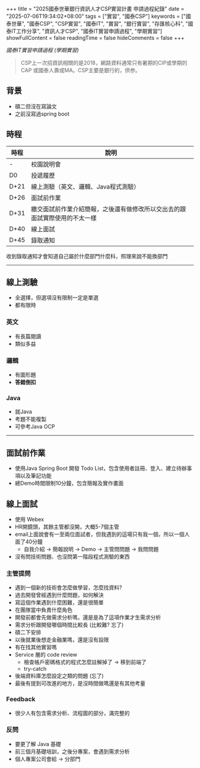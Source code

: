 +++
title = "2025國泰世華銀行資訊人才CSP實習計畫 申請過程紀錄"
date = "2025-07-06T19:34:02+08:00"
tags = ["實習", "國泰CSP"]
keywords = ["國泰世華", "國泰CSP", "CSP實習", "國泰IT", "實習", "銀行實習", "存匯核心科", "國泰IT工作分享", "資訊人才CSP", "國泰IT實習申請過程", "學期實習"]
showFullContent = false
readingTime = false
hideComments = false
+++

*國泰IT實習申請過程 (學期實習)*

> CSP上一次招資訊相關的是2018，網路資料通常只有暑期的CIP或學期的CAP 或國泰人壽或MA。CSP主要是銀行的，供参。

<!--more-->

## 背景

- 碩二但沒在寫論文
- 之前沒寫過spring boot

## 時程

| 時程 | 說明 | 
|---|---|
| - | 校園說明會 | 
| D0| 投遞履歷 | 
| D+21 | 線上測驗（英文、邏輯、Java程式測驗） | 
| D+26 | 面試前作業 | 
| D+31 | 繳交面試前作業介紹簡報，之後還有做修改所以交出去的跟面試實際使用的不太一樣 | 
| D+40 | 線上面試 | 
| D+45| 錄取通知 | 

收到錄取通知才會知道自己屬於什麼部門什麼科，照理來說不能換部門

---
## 線上測驗
- 全選擇，但選項沒有限制一定是單選
- 都有限時

### 英文
- 有長篇閱讀
- 類似多益

### 邏輯
- 有圖形題
- **答錯倒扣**

### Java
- 就Java
- 考題不能複製
- 可參考Java OCP


---

## 面試前作業

- 使用Java Spring Boot 開發 Todo List，包含使用者註冊、登入、建立待辦事項以及筆記功能
- 總Demo時間限制10分鐘，包含簡報及實作畫面

## 線上面試

- 使用 Webex
- HR開鏡頭，其餘主管都沒開，大概5-7個主管
- email上面說會有一至兩位面試者，但我遇到的這場只有我一個，所以一個人面了40分鐘
   - 自我介紹 → 簡報說明 → Demo → 主管問問題 → 我問問題
- 沒有問技術問題、也沒問第一階段程式測驗的東西

### 主管提問

- 遇到一個新的技術會怎麼做學習，怎麼找資料?
- 過去開發曾經遇到什麼問題，如何解決
- 寫這個作業遇到什麼困難，還是很簡單
- 在團隊當中負責什麼角色
- 開發前都會先做需求分析嗎，還是是為了這項作業才生需求分析
- 需求分析跟開發哪個時間比較長 (比較難? 忘了)
- 碩二下安排
- 以後就業後想走金融業嗎，還是沒有設限
- 有在找其他實習嗎
- Service 層的 code review
   - 檢查帳戶密碼格式的程式怎麼註解掉了 → 移到前端了
   - try-catch
- 後端資料庫怎麼設定之類的問題 (忘了)
- 最後有提到可改進的地方，是沒時間做嗎還是有其他考量

### Feedback

- 很少人有包含需求分析、流程圖的部分，滿完整的

### 反問

- 要更了解 Java 基礎
- 前三個月基礎培訓，之後分專案，會遇到需求分析
- 個人專案公司會給 → 分部門